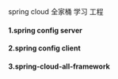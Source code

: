 spring cloud 全家桶 学习 工程
#### 1.spring config server
#### 2.spring config client
#### 3.spring-cloud-all-framework
